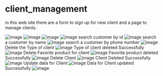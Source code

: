 # client_management
 in this web site there are a form to sign up for new client and a page to manage clients.
 
![image](https://user-images.githubusercontent.com/77536857/164257880-31da6806-e524-40b5-92e5-eab7a996f0ac.png)
![image](https://user-images.githubusercontent.com/77536857/164258361-2952968b-65da-4e53-b517-c134e09b00fa.png)
![image](https://user-images.githubusercontent.com/77536857/164258508-7e035b49-3f1d-41e8-afcf-afde89fcd688.png)
![image](https://user-images.githubusercontent.com/77536857/164258862-b3a2e120-cb52-43b9-9594-dfd0acd9e82b.png)
search customer by id
![image](https://user-images.githubusercontent.com/77536857/164258965-d8b02814-349f-4fd3-b564-a1a271711be9.png)
search a customer by  name 
![image](https://user-images.githubusercontent.com/77536857/164259082-4cb90770-5fa4-44fe-94ef-8800e24c8c34.png)
search a customer by phone number 
![image](https://user-images.githubusercontent.com/77536857/164259273-804ffe20-4c67-4b87-b624-862988db2165.png)
Delete the Type of client
![image](https://user-images.githubusercontent.com/77536857/164260845-ccc4fdfc-1549-4fd5-ab56-3e46a2b6ef8a.png)
Type of client deleted Successfully 
![image](https://user-images.githubusercontent.com/77536857/164261036-d27468e3-549d-472e-98f0-9ba942166156.png)
Delete Favorite product for client
![image](https://user-images.githubusercontent.com/77536857/164261199-24eb4cef-9f72-4497-b165-cce52bd73ec1.png)
Favorite product deleted Successfully
![image](https://user-images.githubusercontent.com/77536857/164261354-4c87b7a0-8f62-42f0-93f3-7b08f37cbcee.png)
Delete Client
![image](https://user-images.githubusercontent.com/77536857/164261583-7e9b6349-a7b0-4a36-875a-628b21085bad.png)
Client Deleted Successfully
![image](https://user-images.githubusercontent.com/77536857/164261748-2d12eabe-d12f-44b4-8aed-5c2c47ac8df8.png)
Update data for Client
![image](https://user-images.githubusercontent.com/77536857/164262086-ea942210-cd56-4117-9328-1fd6213746c1.png)
Data for Client updated Successfully
![image](https://user-images.githubusercontent.com/77536857/164262238-c6e1ee0b-86bb-4f7f-a818-eaeb5a87a51b.png)

